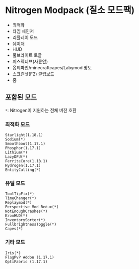 # Nitrogen Modpack (질소 모드팩)

- 최적화
- 타임 체인저
- 리플레이 모드
- 쉐이더
- HUD
- 풀브라이트 토글
- 퍼스펙티브(사륜안)
- 옵티파인/minecraftcapes/Labymod 망토
- 스크린샷(F2) 클립보드
- 줌

## 포함된 모드

`*`: Nitrogen이 지원하는 전체 버전 호환

### 최적화 모드
```
Starlight(1.18.1)
Sodium(*)
Smoothboot(1.17.1)
Phosphor(1.17.1)
Lithium(*)
LazyDFU(*)
FerriteCore(1.18.1)
Hydrogen(1.17.1)
EntityCulling(*)
```

### 유틸 모드
```
ToolTipFix(*)
TimeChanger(*)
Replaymod(*)
Perspective Mod Redux(*)
NotEnoughCrashes(*)
KronHUD(*)
InventorySorter(*)
FullbrightnessToggle(*)
Capes(*)
```

### 기타 모드
```
Iris(*)
FlagPvP Addon (1.17.1)
OptiFabric (1.17.1)
```